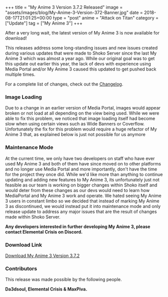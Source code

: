 +++
title = "My Anime 3 Version 3.7.2 Released"
image = "assets/images/blog/My-Anime-3-Version-372-Banner.jpg"
date = 2018-08-17T21:01:25+00:00
type = "post"
anime = "Attack on Titan"
category = ["Update"]
tag = ["My Anime 3"]
+++

After a very long wait, the latest version of My Anime 3 is now available for download!

This releases address some long-standing issues and new issues created during various updates that were made to Shoko Server since the last My Anime 3 which was almost a year ago. While our original goal was to get this update out earlier this year, the lack of devs with experience using Media Portal and/or My Anime 3 caused this updated to get pushed back multiple times. 

For a complete list of changes, check out the [Changelog](https://docs.shokoanime.com/changelog.html).

### Image Loading

Due to a change in an earlier version of Media Portal, images would appear broken or not load at all depending on the view being used. While we were able to fix this problem, we noticed that image loading itself had become slow when using certain views such as Wide Banners or Coverflow. Unfortunately the fix for this problem would require a huge refactor of My Anime 3 that, as explained below is just not possible for us anymore

### Maintenance Mode

At the current time, we only have two developers on staff who have ever used My Anime 3 and both of them have since moved on to other platforms and no longer use Media Portal and more importantly, don't have the time for the project they once did. While we'd like more than anything to continue updating and adding new features to My Anime 3, its unfortunately just not feasible as our team is working on bigger changes within Shoko itself and would deter from these changes as our devs would need to learn how MediaPortal and My Anime 3 work and operate. We hated seeing My Anime 3 users in constant limbo so we decided that instead of marking My Anime 3 as discontinued, we would instead put it into maintenance mode and only release update to address any major issues that are the result of changes made within Shoko Server.

**Any developers interested in further developing My Anime 3, please contact Elemental Crisis on Discord.**

### Download Link

[Download My Anime 3 Version 3.7.2](https://shokoanime.com/downloads/)

### Contributors

This release was made possible by the following people.

**Da3dsoul, Elemental Crisis & MaxPiva.**